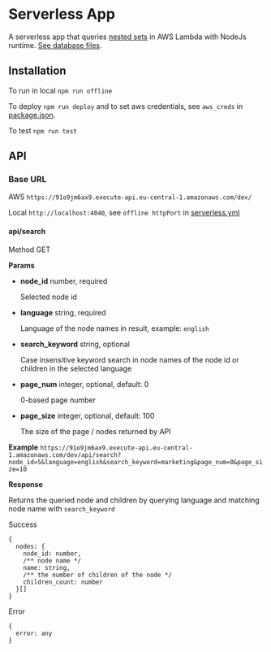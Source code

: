 # Serverless App

A serverless app that queries [nested sets](https://en.wikipedia.org/wiki/Nested_set_model) in AWS Lambda with NodeJs runtime.
[See database files](https://github.com/alpernakin/Serverless-Node-App/tree/master/sql).

## Installation

To run in local `npm run offline`

To deploy `npm run deploy` and to set aws credentials, see `aws_creds` in [package.json](https://github.com/alpernakin/Serverless-Node-App/blob/master/package.json).

To test `npm run test`

## API

### Base URL

AWS `https://91o9jm6ax9.execute-api.eu-central-1.amazonaws.com/dev/`

Local `http://localhost:4040`, see `offline httpPort` in [serverless.yml](https://github.com/alpernakin/Serverless-Node-App/blob/master/serverless.yml)

#### api/search

Method GET

**Params**

- **node_id** number, required
 
  Selected node id
  
- **language** string, required
    
  Language of the node names in result, example: `english`
  
- **search_keyword** string, optional

  Case insensitive keyword search in node names of the node id or children in the selected language
  
- **page_num** integer, optional, default: 0
  
  0-based page number
  
- **page_size** integer, optional, default: 100

  The size of the page / nodes returned by API
  
**Example** `https://91o9jm6ax9.execute-api.eu-central-1.amazonaws.com/dev/api/search?node_id=5&language=english&search_keyword=marketing&page_num=0&page_size=10`

**Response**

Returns the queried node and children by querying language and matching node name with `search_keyword`

Success

```
{
  nodes: {
    node_id: number,
    /** node name */
    name: string,
    /** the number of children of the node */
    children_count: number
  }[]
}
```

Error

```
{
  error: any
}
```
